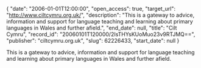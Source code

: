 {
  "date": "2006-01-01T12:00:00", 
  "open_access": true, 
  "target_url": "http://www.ciltcymru.org.uk/", 
  "description": "This is a gateway to advice, information and support for language teaching and learning about primary languages in Wales and further afield.", 
  "end_date": null, 
  "title": "Cilt Cymru", 
  "record_id": "20060101T120000/2IsTHYsKUoMuo23v9RTJMQ==", 
  "publisher": "ciltcymru.org.uk", 
  "slug": 62226433, 
  "start_date": null
}

This is a gateway to advice, information and support for language teaching and learning about primary languages in Wales and further afield.